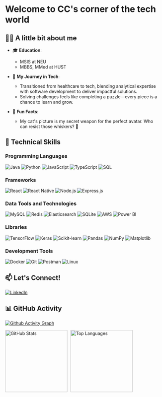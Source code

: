 # Welcome to CC's corner of the tech world

## 👩‍💻 A little bit about me
- 🎓 **Education**: 
   - MSIS at NEU 
   - MBBS, MMed at HUST

- 🚀 **My Journey in Tech**:  
   - Transitioned from healthcare to tech, blending analytical expertise with software development to deliver impactful solutions.
   - Solving challenges feels like completing a puzzle—every piece is a chance to learn and grow.  

- 🌟 **Fun Facts**:  
   - My cat's picture is my secret weapon for the perfect avatar. Who can resist those whiskers? 🐾


## 🔧 Technical Skills
### Programming Languages
![Java](https://img.shields.io/badge/-Java-000000?style=flat-square&logo=openjdk)
![Python](https://img.shields.io/badge/-Python-000000?style=flat-square&logo=python)
![JavaScript](https://img.shields.io/badge/-JavaScript-000000?style=flat-square&logo=javascript)
![TypeScript](https://img.shields.io/badge/-TypeScript-000000?style=flat-square&logo=typescript)
![SQL](https://img.shields.io/badge/-SQL-000000?style=flat-square&logo=mysql)

### Frameworks
![React](https://img.shields.io/badge/-React-000000?style=flat-square&logo=react)
![React Native](https://img.shields.io/badge/-React%20Native-000000?style=flat-square&logo=react)
![Node.js](https://img.shields.io/badge/-Node.js-000000?style=flat-square&logo=node.js)
![Express.js](https://img.shields.io/badge/-Express.js-000000?style=flat-square&logo=express)

### Data Tools and Technologies
![MySQL](https://img.shields.io/badge/-MySQL-000000?style=flat-square&logo=mysql)
![Redis](https://img.shields.io/badge/-Redis-000000?style=flat-square&logo=redis)
![Elasticsearch](https://img.shields.io/badge/-Elasticsearch-000000?style=flat-square&logo=elasticsearch)
![SQLite](https://img.shields.io/badge/-SQLite-000000?style=flat-square&logo=sqlite)
![AWS](https://img.shields.io/badge/-AWS%20S3-000000?style=flat-square&logo=amazon)
![Power BI](https://img.shields.io/badge/-Power%20BI-000000?style=flat-square&logo=powerbi)

### Libraries
![TensorFlow](https://img.shields.io/badge/-TensorFlow-000000?style=flat-square&logo=tensorflow)
![Keras](https://img.shields.io/badge/-Keras-000000?style=flat-square&logo=keras)
![Scikit-learn](https://img.shields.io/badge/-Scikit--learn-000000?style=flat-square&logo=scikit-learn)
![Pandas](https://img.shields.io/badge/-Pandas-000000?style=flat-square&logo=pandas)
![NumPy](https://img.shields.io/badge/-NumPy-000000?style=flat-square&logo=numpy)
![Matplotlib](https://img.shields.io/badge/-Matplotlib-000000?style=flat-square&logo=python)

### Development Tools
![Docker](https://img.shields.io/badge/-Docker-000000?style=flat-square&logo=docker)
![Git](https://img.shields.io/badge/-Git-000000?style=flat-square&logo=git)
![Postman](https://img.shields.io/badge/-Postman-000000?style=flat-square&logo=postman)
![Linux](https://img.shields.io/badge/-Linux-000000?style=flat-square&logo=linux)

## 📫 Let's Connect!
[![LinkedIn](https://img.shields.io/badge/-LinkedIn-blue?style=flat-square&logo=linkedin)](https://www.linkedin.com/in/changchang-li/)

## 📊 GitHub Activity
[![Github Activity Graph](https://github-readme-activity-graph.vercel.app/graph?username=Li-ChangC&theme=vue&height=280&radius=10)](https://github.com/ashutosh00710/github-readme-activity-graph)

<div style="display: flex; align-items: center; gap: 10px;">
  <img src="https://github-readme-stats.vercel.app/api?username=Li-ChangC&show_icons=true&theme=radical" style="height: 200px;" alt="GitHub Stats" />
  <img src="https://github-readme-stats.vercel.app/api/top-langs/?username=Li-ChangC&layout=compact&theme=radical" style="height: 200px;" alt="Top Languages" />
</div>

